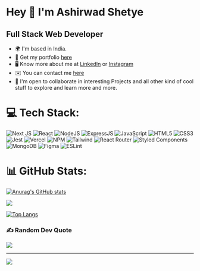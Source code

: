# Hey 👋 I'm Ashirwad Shetye

## Full Stack Web Developer

- 🌍 I'm based in India.
- 🔗 Get my portfolio <a href="https://www.ashirwadshetye.com" target="_blank">here</a>
- 🖥️ Know more about me at <a href="https://www.linkedin.com/in/ashirwadshetye/" target="_blank">LinkedIn</a> or <a href="https://www.instagram.com/ashirwadshetye/" target="_blank">Instagram</a>
- ✉️ You can contact me [here](mailto:ashirwadpramodshetye@gmail.com)
- 🤝 I'm open to collaborate in interesting Projects and all other kind of cool stuff to explore and learn more and more.

# 💻 Tech Stack:

![Next JS](https://img.shields.io/badge/Next-black?style=for-the-badge&logo=next.js&logoColor=white) ![React](https://img.shields.io/badge/react-%2320232a.svg?style=for-the-badge&logo=react&logoColor=%2361DAFB) ![NodeJS](https://img.shields.io/badge/node.js-6DA55F?style=for-the-badge&logo=node.js&logoColor=white) ![ExpressJS](https://img.shields.io/badge/express.js-white?style=for-the-badge&logo=express&logoColor=black) ![JavaScript](https://img.shields.io/badge/javascript-%23323330.svg?style=for-the-badge&logo=javascript&logoColor=%23F7DF1E) ![HTML5](https://img.shields.io/badge/html5-%23E34F26.svg?style=for-the-badge&logo=html5&logoColor=white) ![CSS3](https://img.shields.io/badge/css3-%231572B6.svg?style=for-the-badge&logo=css3&logoColor=white) ![Jest](https://img.shields.io/badge/Jest-323330?style=for-the-badge&logo=Jest&logoColor=white) ![Vercel](https://img.shields.io/badge/vercel-%23000000.svg?style=for-the-badge&logo=vercel&logoColor=white) ![NPM](https://img.shields.io/badge/NPM-%23000000.svg?style=for-the-badge&logo=npm&logoColor=white) ![Tailwind](https://img.shields.io/badge/Tailwind_CSS-38B2AC?style=for-the-badge&logo=tailwind-css&logoColor=white) ![React Router](https://img.shields.io/badge/React_Router-CA4245?style=for-the-badge&logo=react-router&logoColor=white) ![Styled Components](https://img.shields.io/badge/styled--components-DB7093?style=for-the-badge&logo=styled-components&logoColor=white) ![MongoDB](https://img.shields.io/badge/MongoDB-%234ea94b.svg?style=for-the-badge&logo=mongodb&logoColor=white) ![Figma](https://img.shields.io/badge/figma-%23F24E1E.svg?style=for-the-badge&logo=figma&logoColor=white) ![ESLint](https://img.shields.io/badge/ESLint-4B3263?style=for-the-badge&logo=eslint&logoColor=white)

# 📊 GitHub Stats:

[![Anurag's GitHub stats](https://github-readme-stats.vercel.app/api?username=Ashirwad-Shetye&count_private=true&show_icons=true&theme=calm)](https://github.com/anuraghazra/github-readme-stats)

![](https://github-readme-streak-stats.herokuapp.com/?user=Ashirwad-Shetye&theme=tokyonight&hide_border=false)<br/>

[![Top Langs](https://github-readme-stats.vercel.app/api/top-langs/?username=Ashirwad-Shetye)](https://github.com/anuraghazra/github-readme-stats)

### ✍️ Random Dev Quote

![](https://quotes-github-readme.vercel.app/api?type=horizontal&theme=light)

---

[![](https://visitcount.itsvg.in/api?id=Ashirwad-Shetye&label=Profile%20Views&color=0&icon=6&pretty=false)](https://visitcount.itsvg.in)
